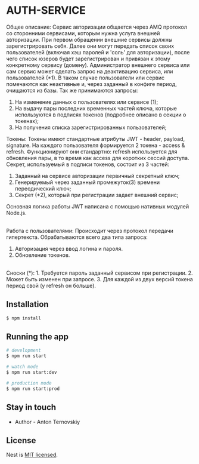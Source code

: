 <h1 color="#191970"> AUTH-SERVICE </h1>

Общее описание:
Сервис авторизации общается через AMQ протокол со сторонними сервисами, которым нужна услуга внешней авторизации. 
При первом обращении внешние сервисы должны зарегистрировать себя. Далее они могут передать список своих пользователей (включая хэш паролей и 'соль' для авторизации), после чего список юзеров будет зарегистрирован и привязан к этому конкретному сервису (домену). Администратор внешнего сервиса или сам сервис может сделать запрос на деактивацию сервиса, или пользователей (*1). В таком случае пользователи или сервис помечаются как неактивные и, через заданный в конфиге период, очищаются из базы. Так же принимаются запросы:
  1. На изменение данных о пользователях или сервисе (1);
  2. На выдачу пары последних временных частей ключа, которые используются в подписях токенов (подробнее описано в секции о токенах);
  3. На получения списка зарегистрированных пользователей;


Токены:
Токены имеют стандартные атрибуты JWT - header, payload, signature. На каждого пользователя формируется 2 токена - access & refresh. Функционируют они стандартно: refresh используется для обновления пары, в то время как access для коротких сессий доступа. Секрет, используемый в подписи токенов, состоит из 3 частей:
  1. Заданный на сервисе авторизации первичный секретный ключ;
  2. Генерируемый через заданный промежуток(3) времени переодический ключ;
  3.  Секрет (*2), который при регистрации задает внешний сервис;

Основная логика работы JWT написана c помощью нативных модулей Node.js.

<br/>
Работа с пользователями:
Происходит через протокол передачи гипертекста. Обрабатываются всего два типа запроса:

  1. Авторизация через ввод логина и пароля.
  2. Обновление токенов.

<br/>
Сноски (*):
  1. Требуется пароль заданный сервисом при регистрации.
  2. Может быть изменен при запросе.
  3. Для каждой из двух версий токена период свой (у refresh он больше).

## Installation

```bash
$ npm install
```

## Running the app

```bash
# development
$ npm run start

# watch mode
$ npm run start:dev

# production mode
$ npm run start:prod
```

## Stay in touch

- Author - Anton  Ternovskiy

## License

Nest is [MIT licensed](LICENSE).
